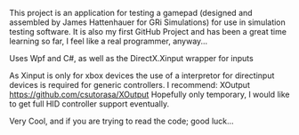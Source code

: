 This project is an application for testing a gamepad (designed and assembled by James Hattenhauer for GRi Simulations) for use in simulation testing software.
It is also my first GitHub Project and has been a great time learning so far, I feel like a real programmer, anyway...

Uses Wpf and C#, as well as the DirectX.Xinput wrapper for inputs

As Xinput is only for xbox devices the use of a interpretor for directinput devices is required for generic controllers.
I recommend: XOutput <https://github.com/csutorasa/XOutput>
Hopefully only temporary, I would like to get full HID controller support eventually.

Very Cool, and if you are trying to read the code; good luck...
